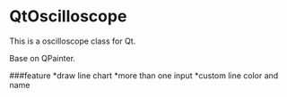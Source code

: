 # QtOscilloscope
This is a oscilloscope class for Qt.

Base on QPainter.

###feature
  *draw line chart
  *more than one input
  *custom line color and name

